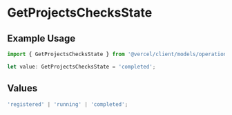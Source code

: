 # GetProjectsChecksState

## Example Usage

```typescript
import { GetProjectsChecksState } from '@vercel/client/models/operations';

let value: GetProjectsChecksState = 'completed';
```

## Values

```typescript
'registered' | 'running' | 'completed';
```
